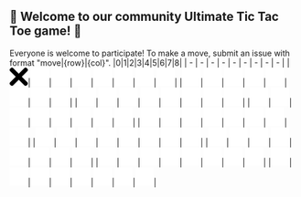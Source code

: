 ## :game_die: Welcome to our community Ultimate Tic Tac Toe game! 👋
Everyone is welcome to participate! To make a move, submit an issue with format "move|{row}|{col}".
|0|1|2|3|4|5|6|7|8|
| - | - | - | - | - | - | - | - | - |
|![](https://raw.githubusercontent.com/will-r-wang/Ultimate-Tic-Tac-Toe/master/images/x.png)|![](https://raw.githubusercontent.com/will-r-wang/Ultimate-Tic-Tac-Toe/master/images/empty.png)|![](https://raw.githubusercontent.com/will-r-wang/Ultimate-Tic-Tac-Toe/master/images/empty.png)|![](https://raw.githubusercontent.com/will-r-wang/Ultimate-Tic-Tac-Toe/master/images/empty.png)|![](https://raw.githubusercontent.com/will-r-wang/Ultimate-Tic-Tac-Toe/master/images/empty.png)|![](https://raw.githubusercontent.com/will-r-wang/Ultimate-Tic-Tac-Toe/master/images/empty.png)|![](https://raw.githubusercontent.com/will-r-wang/Ultimate-Tic-Tac-Toe/master/images/empty.png)|![](https://raw.githubusercontent.com/will-r-wang/Ultimate-Tic-Tac-Toe/master/images/empty.png)|
|![](https://raw.githubusercontent.com/will-r-wang/Ultimate-Tic-Tac-Toe/master/images/empty.png)|![](https://raw.githubusercontent.com/will-r-wang/Ultimate-Tic-Tac-Toe/master/images/empty.png)|![](https://raw.githubusercontent.com/will-r-wang/Ultimate-Tic-Tac-Toe/master/images/empty.png)|![](https://raw.githubusercontent.com/will-r-wang/Ultimate-Tic-Tac-Toe/master/images/empty.png)|![](https://raw.githubusercontent.com/will-r-wang/Ultimate-Tic-Tac-Toe/master/images/empty.png)|![](https://raw.githubusercontent.com/will-r-wang/Ultimate-Tic-Tac-Toe/master/images/empty.png)|![](https://raw.githubusercontent.com/will-r-wang/Ultimate-Tic-Tac-Toe/master/images/empty.png)|![](https://raw.githubusercontent.com/will-r-wang/Ultimate-Tic-Tac-Toe/master/images/empty.png)|
|![](https://raw.githubusercontent.com/will-r-wang/Ultimate-Tic-Tac-Toe/master/images/empty.png)|![](https://raw.githubusercontent.com/will-r-wang/Ultimate-Tic-Tac-Toe/master/images/empty.png)|![](https://raw.githubusercontent.com/will-r-wang/Ultimate-Tic-Tac-Toe/master/images/empty.png)|![](https://raw.githubusercontent.com/will-r-wang/Ultimate-Tic-Tac-Toe/master/images/empty.png)|![](https://raw.githubusercontent.com/will-r-wang/Ultimate-Tic-Tac-Toe/master/images/empty.png)|![](https://raw.githubusercontent.com/will-r-wang/Ultimate-Tic-Tac-Toe/master/images/empty.png)|![](https://raw.githubusercontent.com/will-r-wang/Ultimate-Tic-Tac-Toe/master/images/empty.png)|![](https://raw.githubusercontent.com/will-r-wang/Ultimate-Tic-Tac-Toe/master/images/empty.png)|
|![](https://raw.githubusercontent.com/will-r-wang/Ultimate-Tic-Tac-Toe/master/images/empty.png)|![](https://raw.githubusercontent.com/will-r-wang/Ultimate-Tic-Tac-Toe/master/images/empty.png)|![](https://raw.githubusercontent.com/will-r-wang/Ultimate-Tic-Tac-Toe/master/images/empty.png)|![](https://raw.githubusercontent.com/will-r-wang/Ultimate-Tic-Tac-Toe/master/images/empty.png)|![](https://raw.githubusercontent.com/will-r-wang/Ultimate-Tic-Tac-Toe/master/images/empty.png)|![](https://raw.githubusercontent.com/will-r-wang/Ultimate-Tic-Tac-Toe/master/images/empty.png)|![](https://raw.githubusercontent.com/will-r-wang/Ultimate-Tic-Tac-Toe/master/images/empty.png)|![](https://raw.githubusercontent.com/will-r-wang/Ultimate-Tic-Tac-Toe/master/images/empty.png)|
|![](https://raw.githubusercontent.com/will-r-wang/Ultimate-Tic-Tac-Toe/master/images/empty.png)|![](https://raw.githubusercontent.com/will-r-wang/Ultimate-Tic-Tac-Toe/master/images/empty.png)|![](https://raw.githubusercontent.com/will-r-wang/Ultimate-Tic-Tac-Toe/master/images/empty.png)|![](https://raw.githubusercontent.com/will-r-wang/Ultimate-Tic-Tac-Toe/master/images/empty.png)|![](https://raw.githubusercontent.com/will-r-wang/Ultimate-Tic-Tac-Toe/master/images/empty.png)|![](https://raw.githubusercontent.com/will-r-wang/Ultimate-Tic-Tac-Toe/master/images/empty.png)|![](https://raw.githubusercontent.com/will-r-wang/Ultimate-Tic-Tac-Toe/master/images/empty.png)|![](https://raw.githubusercontent.com/will-r-wang/Ultimate-Tic-Tac-Toe/master/images/empty.png)|
|![](https://raw.githubusercontent.com/will-r-wang/Ultimate-Tic-Tac-Toe/master/images/empty.png)|![](https://raw.githubusercontent.com/will-r-wang/Ultimate-Tic-Tac-Toe/master/images/empty.png)|![](https://raw.githubusercontent.com/will-r-wang/Ultimate-Tic-Tac-Toe/master/images/empty.png)|![](https://raw.githubusercontent.com/will-r-wang/Ultimate-Tic-Tac-Toe/master/images/empty.png)|![](https://raw.githubusercontent.com/will-r-wang/Ultimate-Tic-Tac-Toe/master/images/empty.png)|![](https://raw.githubusercontent.com/will-r-wang/Ultimate-Tic-Tac-Toe/master/images/empty.png)|![](https://raw.githubusercontent.com/will-r-wang/Ultimate-Tic-Tac-Toe/master/images/empty.png)|![](https://raw.githubusercontent.com/will-r-wang/Ultimate-Tic-Tac-Toe/master/images/empty.png)|
|![](https://raw.githubusercontent.com/will-r-wang/Ultimate-Tic-Tac-Toe/master/images/empty.png)|![](https://raw.githubusercontent.com/will-r-wang/Ultimate-Tic-Tac-Toe/master/images/empty.png)|![](https://raw.githubusercontent.com/will-r-wang/Ultimate-Tic-Tac-Toe/master/images/empty.png)|![](https://raw.githubusercontent.com/will-r-wang/Ultimate-Tic-Tac-Toe/master/images/empty.png)|![](https://raw.githubusercontent.com/will-r-wang/Ultimate-Tic-Tac-Toe/master/images/empty.png)|![](https://raw.githubusercontent.com/will-r-wang/Ultimate-Tic-Tac-Toe/master/images/empty.png)|![](https://raw.githubusercontent.com/will-r-wang/Ultimate-Tic-Tac-Toe/master/images/empty.png)|![](https://raw.githubusercontent.com/will-r-wang/Ultimate-Tic-Tac-Toe/master/images/empty.png)|
|![](https://raw.githubusercontent.com/will-r-wang/Ultimate-Tic-Tac-Toe/master/images/empty.png)|![](https://raw.githubusercontent.com/will-r-wang/Ultimate-Tic-Tac-Toe/master/images/empty.png)|![](https://raw.githubusercontent.com/will-r-wang/Ultimate-Tic-Tac-Toe/master/images/empty.png)|![](https://raw.githubusercontent.com/will-r-wang/Ultimate-Tic-Tac-Toe/master/images/empty.png)|![](https://raw.githubusercontent.com/will-r-wang/Ultimate-Tic-Tac-Toe/master/images/empty.png)|![](https://raw.githubusercontent.com/will-r-wang/Ultimate-Tic-Tac-Toe/master/images/empty.png)|![](https://raw.githubusercontent.com/will-r-wang/Ultimate-Tic-Tac-Toe/master/images/empty.png)|![](https://raw.githubusercontent.com/will-r-wang/Ultimate-Tic-Tac-Toe/master/images/empty.png)|
|![](https://raw.githubusercontent.com/will-r-wang/Ultimate-Tic-Tac-Toe/master/images/empty.png)|![](https://raw.githubusercontent.com/will-r-wang/Ultimate-Tic-Tac-Toe/master/images/empty.png)|![](https://raw.githubusercontent.com/will-r-wang/Ultimate-Tic-Tac-Toe/master/images/empty.png)|![](https://raw.githubusercontent.com/will-r-wang/Ultimate-Tic-Tac-Toe/master/images/empty.png)|![](https://raw.githubusercontent.com/will-r-wang/Ultimate-Tic-Tac-Toe/master/images/empty.png)|![](https://raw.githubusercontent.com/will-r-wang/Ultimate-Tic-Tac-Toe/master/images/empty.png)|![](https://raw.githubusercontent.com/will-r-wang/Ultimate-Tic-Tac-Toe/master/images/empty.png)|![](https://raw.githubusercontent.com/will-r-wang/Ultimate-Tic-Tac-Toe/master/images/empty.png)|
